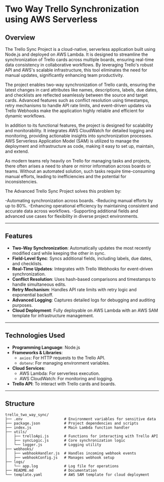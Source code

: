 # Two Way Trello Synchronization using AWS Serverless

## **Overview**
The Trello Sync Project is a cloud-native, serverless application built using Node.js and deployed on AWS Lambda. It is designed to streamline the synchronization of Trello cards across multiple boards, ensuring real-time data consistency in collaborative workflows. By leveraging Trello's robust API and AWS's scalable infrastructure, this tool eliminates the need for manual updates, significantly enhancing team productivity.

The project enables two-way synchronization of Trello cards, ensuring the latest changes in card attributes like names, descriptions, labels, due dates, and checklists are reflected seamlessly between the source and target cards. Advanced features such as conflict resolution using timestamps, retry mechanisms to handle API rate limits, and event-driven updates via Trello Webhooks make the application highly reliable and efficient for dynamic workflows.

In addition to its functional features, the project is designed for scalability and monitorability. It integrates AWS CloudWatch for detailed logging and monitoring, providing actionable insights into synchronization processes. AWS Serverless Application Model (SAM) is utilized to manage the deployment and infrastructure as code, making it easy to set up, maintain, and extend.

As modern teams rely heavily on Trello for managing tasks and projects, there often arises a need to share or mirror information across boards or teams. Without an automated solution, such tasks require time-consuming manual efforts, leading to inefficiencies and the potential for inconsistencies.

The Advanced Trello Sync Project solves this problem by:

-Automating synchronization across boards.
-Reducing manual efforts by up to 80%.
-Enhancing operational efficiency by maintaining consistent and accurate data across workflows.
-Supporting additional fields and advanced use cases for flexibility in diverse project environments.

---

## **Features**
- **Two-Way Synchronization**: Automatically updates the most recently modified card while keeping the other in sync.
- **Field-Level Sync**: Syncs additional fields, including labels, due dates, and checklists.
- **Real-Time Updates**: Integrates with Trello Webhooks for event-driven synchronization.
- **Conflict Resolution**: Uses hash-based comparisons and timestamps to handle simultaneous edits.
- **Retry Mechanism**: Handles API rate limits with retry logic and exponential backoff.
- **Advanced Logging**: Captures detailed logs for debugging and auditing purposes.
- **Cloud Deployment**: Fully deployable on AWS Lambda with an AWS SAM template for infrastructure management.

---

## **Technologies Used**
- **Programming Language**: Node.js
- **Frameworks & Libraries**:
  - `axios`: For HTTP requests to the Trello API.
  - `dotenv`: For managing environment variables.
- **Cloud Services**:
  - AWS Lambda: For serverless execution.
  - AWS CloudWatch: For monitoring and logging.
- **Trello API**: To interact with Trello cards and boards.



---

## **Structure**
```plaintext
trello_two_way_sync/
├── .env                   # Environment variables for sensitive data
├── package.json           # Project dependencies and scripts
├── index.js               # Main Lambda function handler
├── utils/
│   ├── trelloApi.js       # Functions for interacting with Trello API
│   ├── syncLogic.js       # Core synchronization logic
│   └── logger.js          # Logging utility
├── webhooks/
│   ├── webhookHandler.js  # Handles incoming webhook events
│   ├── webhookConfig.js   # Manages webhook setup
├── logs/
│   └── app.log            # Log file for operations
├── README.md              # Documentation
└── template.yaml          # AWS SAM template for cloud deployment



